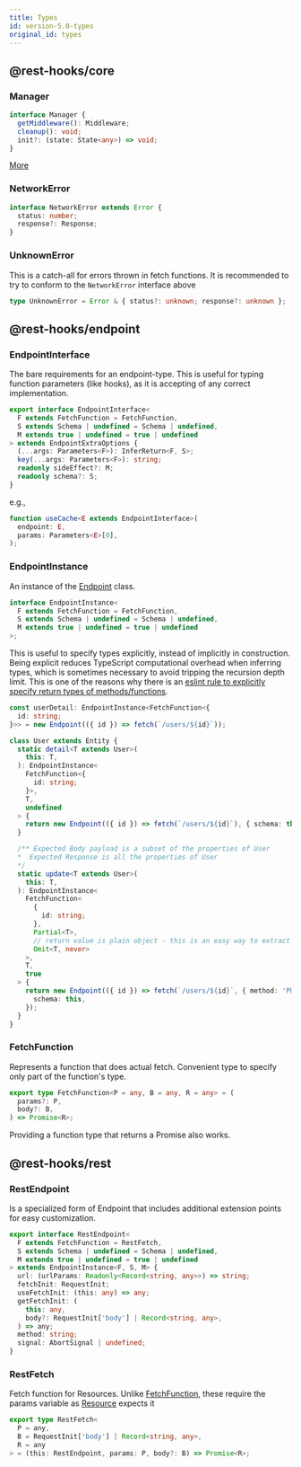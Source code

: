 ```yaml
---
title: Types
id: version-5.0-types
original_id: types
---
```


## @rest-hooks/core

### Manager

```typescript
interface Manager {
  getMiddleware(): Middleware;
  cleanup(): void;
  init?: (state: State<any>) => void;
}
```

[More](./Manager)

### NetworkError

```typescript
interface NetworkError extends Error {
  status: number;
  response?: Response;
}
```

### UnknownError

This is a catch-all for errors thrown in fetch functions. It is recommended
to try to conform to the `NetworkError` interface above

```typescript
type UnknownError = Error & { status?: unknown; response?: unknown };
```

## @rest-hooks/endpoint

### EndpointInterface

The bare requirements for an endpoint-type. This is useful
for typing function parameters (like hooks), as it is accepting of any correct
implementation.

```typescript
export interface EndpointInterface<
  F extends FetchFunction = FetchFunction,
  S extends Schema | undefined = Schema | undefined,
  M extends true | undefined = true | undefined
> extends EndpointExtraOptions {
  (...args: Parameters<F>): InferReturn<F, S>;
  key(...args: Parameters<F>): string;
  readonly sideEffect?: M;
  readonly schema?: S;
}
```

e.g.,

```typescript
function useCache<E extends EndpointInterface>(
  endpoint: E,
  params: Parameters<E>[0],
);
```

### EndpointInstance

An instance of the [Endpoint](./Endpoint) class.

```typescript
interface EndpointInstance<
  F extends FetchFunction = FetchFunction,
  S extends Schema | undefined = Schema | undefined,
  M extends true | undefined = true | undefined
>;
```

This is useful to specify types explicitly, instead of implicitly in construction.
Being explicit reduces TypeScript computational overhead when inferring types, which
is sometimes necessary to avoid tripping the recursion depth limit. This is one of the reasons why
there is an [eslint rule to explicitly specify return types of methods/functions](https://github.com/typescript-eslint/typescript-eslint/blob/master/packages/eslint-plugin/docs/rules/explicit-function-return-type.md).

```typescript
const userDetail: EndpointInstance<FetchFunction<{
  id: string;
}>> = new Endpoint(({ id }) => fetch(`/users/${id}`));

class User extends Entity {
  static detail<T extends User>(
    this: T,
  ): EndpointInstance<
    FetchFunction<{
      id: string;
    }>,
    T,
    undefined
  > {
    return new Endpoint(({ id }) => fetch(`/users/${id}`), { schema: this });
  }

  /** Expected Body payload is a subset of the properties of User
  *  Expected Response is all the properties of User
  */
  static update<T extends User>(
    this: T,
  ): EndpointInstance<
    FetchFunction<
      {
        id: string;
      },
      Partial<T>,
      // return value is plain object - this is an easy way to extract public members from this class' interface
      Omit<T, never>
    >,
    T,
    true
  > {
    return new Endpoint(({ id }) => fetch(`/users/${id}`, { method: 'PUT' }), {
      schema: this,
    });
  }
}
```

### FetchFunction

Represents a function that does actual fetch. Convenient type to specify
only part of the function's type.

```typescript
export type FetchFunction<P = any, B = any, R = any> = (
  params?: P,
  body?: B,
) => Promise<R>;
```

Providing a function type that returns a Promise also works.

## @rest-hooks/rest

### RestEndpoint

Is a specialized form of Endpoint that includes additional extension points
for easy customization.

```typescript
export interface RestEndpoint<
  F extends FetchFunction = RestFetch,
  S extends Schema | undefined = Schema | undefined,
  M extends true | undefined = true | undefined
> extends EndpointInstance<F, S, M> {
  url: (urlParams: Readonly<Record<string, any>>) => string;
  fetchInit: RequestInit;
  useFetchInit: (this: any) => any;
  getFetchInit: (
    this: any,
    body?: RequestInit['body'] | Record<string, any>,
  ) => any;
  method: string;
  signal: AbortSignal | undefined;
}
```

### RestFetch

Fetch function for Resources. Unlike [FetchFunction](#fetchfunction), these require the params variable
as [Resource](./resource) expects it

```typescript
export type RestFetch<
  P = any,
  B = RequestInit['body'] | Record<string, any>,
  R = any
> = (this: RestEndpoint, params: P, body?: B) => Promise<R>;
```
